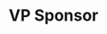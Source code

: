 ---
name: "Yacine Benyahia"
title: "VP Sponsor"
mail: "yacine.benyahia@ecl22.ec-lyon.fr"
image: "/image/team/Haze.jpeg"
---
